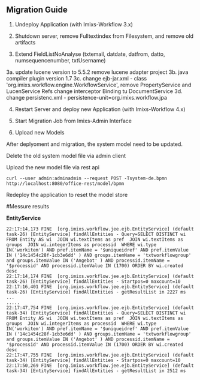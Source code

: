 ## Migration Guide


 1. Undeploy Application (with Imixs-Workflow 3.x)

 2. Shutdown server, remove Fulltextindex from Filesystem, and remove old artifacts
 
 3. Extend FieldListNoAnalyse (txtemail, datdate, datfrom, datto, numsequencenumber, txtUsername)
 
 3a. update lucene version to 5.5.2 
     remove lucene adapter project
 3b. java compiler plugin version 1.7
 3c. change ejb-jar.xml - class 'org.imixs.workflow.engine.WorkflowService', 
     remove PropertyService and LucenService Refs
	 change interceptor Binding tu DocumentService
 3d. change persistenc.xml - persistence-unit=org.imixs.workflow.jpa	 
	 
 4. Restart Server and deploy new Application (with Imixs-Workflow 4.x) 
  
 5. Start Migration Job from Imixs-Admin Interface
 
 6. Upload new Models
 
 
 
 

After deplyoment and migration, the system model need to be updated.

Delete the old system model file via admin client

Upload the new model file via rest api


	curl --user admin:adminadmin --request POST -Tsystem-de.bpmn http://localhost:8080/office-rest/model/bpmn

Redeploy the application to reset the model store




#Messure results
 
**EntityService**

	22:17:14,173 FINE  [org.imixs.workflow.jee.ejb.EntityService] (default task-26) [EntityService] findAllEntities - Query=SELECT DISTINCT wi FROM Entity AS wi  JOIN wi.textItems as pref  JOIN wi.textItems as groups  JOIN wi.integerItems as processid  WHERE wi.type IN('workitem') AND pref.itemName = '$uniqueidref' AND pref.itemValue IN ('14c1454c28f-1cb3e6dd' ) AND groups.itemName = 'txtworkflowgroup' and groups.itemValue IN ('Angebot' ) AND processid.itemName = '$processid' AND processid.itemValue IN (1700) ORDER BY wi.created desc
	22:17:14,174 FINE  [org.imixs.workflow.jee.ejb.EntityService] (default task-26) [EntityService] findAllEntities - Startpos=0 maxcount=10
	22:17:16,401 FINE  [org.imixs.workflow.jee.ejb.EntityService] (default task-26) [EntityService] findAllEntities - getResultList in 2227 ms
	...
	.....
	22:17:47,754 FINE  [org.imixs.workflow.jee.ejb.EntityService] (default task-34) [EntityService] findAllEntities - Query=SELECT DISTINCT wi FROM Entity AS wi  JOIN wi.textItems as pref  JOIN wi.textItems as groups  JOIN wi.integerItems as processid  WHERE wi.type IN('workitem') AND pref.itemName = '$uniqueidref' AND pref.itemValue IN ('14c1454c28f-1cb3e6dd' ) AND groups.itemName = 'txtworkflowgroup' and groups.itemValue IN ('Angebot' ) AND processid.itemName = '$processid' AND processid.itemValue IN (1700) ORDER BY wi.created desc
	22:17:47,755 FINE  [org.imixs.workflow.jee.ejb.EntityService] (default task-34) [EntityService] findAllEntities - Startpos=0 maxcount=10
	22:17:50,269 FINE  [org.imixs.workflow.jee.ejb.EntityService] (default task-34) [EntityService] findAllEntities - getResultList in 2512 ms

 